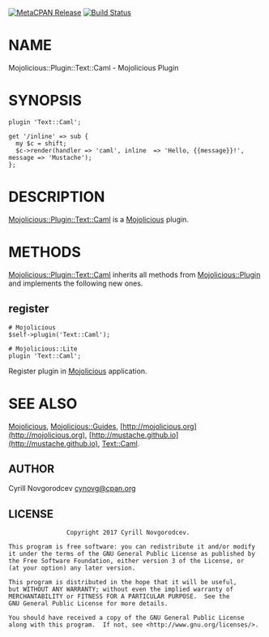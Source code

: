 [![MetaCPAN Release](https://badge.fury.io/pl/Mojolicious-Plugin-Text-Caml.svg)](https://metacpan.org/release/Mojolicious-Plugin-Text-Caml) [![Build Status](https://travis-ci.org/cynovg/p5-Mojolicious-Plugin-Text-Caml.svg?branch=master)](https://travis-ci.org/cynovg/p5-Mojolicious-Plugin-Text-Caml)
# NAME

Mojolicious::Plugin::Text::Caml - Mojolicious Plugin

# SYNOPSIS

    plugin 'Text::Caml';

    get '/inline' => sub {
      my $c = shift;
      $c->render(handler => 'caml', inline  => 'Hello, {{message}}!', message => 'Mustache');
    };

# DESCRIPTION

[Mojolicious::Plugin::Text::Caml](https://metacpan.org/pod/Mojolicious::Plugin::Text::Caml) is a [Mojolicious](https://metacpan.org/pod/Mojolicious) plugin.

# METHODS

[Mojolicious::Plugin::Text::Caml](https://metacpan.org/pod/Mojolicious::Plugin::Text::Caml) inherits all methods from
[Mojolicious::Plugin](https://metacpan.org/pod/Mojolicious::Plugin) and implements the following new ones.

## register

    # Mojolicious
    $self->plugin('Text::Caml');

    # Mojolicious::Lite
    plugin 'Text::Caml';

Register plugin in [Mojolicious](https://metacpan.org/pod/Mojolicious) application.

# SEE ALSO

[Mojolicious](https://metacpan.org/pod/Mojolicious), [Mojolicious::Guides](https://metacpan.org/pod/Mojolicious::Guides), [http://mojolicious.org](http://mojolicious.org), [http://mustache.github.io](http://mustache.github.io), [Text::Caml](https://metacpan.org/pod/Text::Caml).

## AUTHOR

Cyrill Novgorodcev <cynovg@cpan.org>

## LICENSE

                    Copyright 2017 Cyrill Novgorodcev.

    This program is free software: you can redistribute it and/or modify
    it under the terms of the GNU General Public License as published by
    the Free Software Foundation, either version 3 of the License, or
    (at your option) any later version.

    This program is distributed in the hope that it will be useful,
    but WITHOUT ANY WARRANTY; without even the implied warranty of
    MERCHANTABILITY or FITNESS FOR A PARTICULAR PURPOSE.  See the
    GNU General Public License for more details.

    You should have received a copy of the GNU General Public License
    along with this program.  If not, see <http://www.gnu.org/licenses/>.
